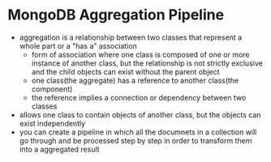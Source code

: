 # MongoDB Aggregation Pipeline
- aggregation is a relationship between two classes that represent a whole part or a "has a" association
    - form of association where one class is composed of one or more instance of another class, but the relationship is not strictly exclusive and the child objects can exist without the parent object
    - one class(the aggregate) has a reference to another class(the component)
    - the reference implies a connection or dependency between two classes
- allows one class to contain objects of another class, but the objects can exist independently
- you can create a pipeline in which all the documnets in a collection will go through and be processed step by step in order to transform them into a aggregated result